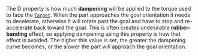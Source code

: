 The D property is how much **dampening** will be applied to the torque
used to face the [`Target`](https://create.roblox.com/docs/reference/engine/classes/RocketPropulsion#Target). When the part
approaches the goal orientation it needs to decelerate, otherwise it will
rotate past the goal and have to stop and re-accelerate back toward the
goal. This is often creates undesirable **rubber-banding** effect, so
applying dampening using this property is how that effect is avoided. The
higher this value is set, the greater the dampening curve becomes, or the
slower the part will approach the goal orientation.